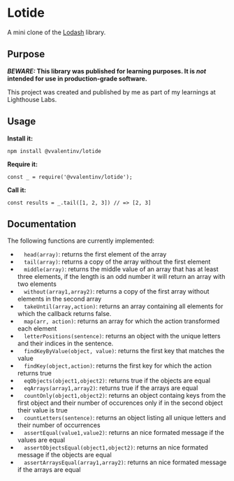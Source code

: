 
# Lotide

A mini clone of the [Lodash](https://lodash.com) library.

## Purpose

**_BEWARE:_ This library was published for learning purposes. It is _not_ intended for use in production-grade software.**

This project was created and published by me as part of my learnings at Lighthouse Labs. 

## Usage

**Install it:**

`npm install @vvalentinv/lotide`

**Require it:**

`const _ = require('@vvalentinv/lotide');`

**Call it:**

`const results = _.tail([1, 2, 3]) // => [2, 3]`

## Documentation

The following functions are currently implemented:

* `  head(array)`: returns the first element of the array
* `  tail(array)`: returns a copy of the array without the first element
* `  middle(array)`: returns the middle value of an array that has at least three elements, if the length is an odd number it will return an array with two elements
* `  without(array1,array2)`: returns a copy of the first array without elements in the second array
* `  takeUntil(array,action)`: returns an array containing all elements for which the callback returns false.
* `  map(arr, action)`: returns an array for which the action transformed each element
* `  letterPositions(sentence)`: returns an object with the unique letters and their indices in the sentence.
* `  findKeyByValue(object, value)`: returns the first key that matches the value
* `  findKey(object,action)`: returns the first key for which the action returns true
* `  eqObjects(object1,object2)`: returns true if the objects are equal
* `  eqArrays(array1,array2)`: returns true if the arrays are equal
* `  countOnly(object1,object2)`: returns an object containg keys from the first object and their number of occurences only if in the second object their value is true
* `  countLetters(sentence)`: returns an object listing all unique letters and their number of occurrences 
* `  assertEqual(value1,value2)`: returns an nice formated message if the values are equal
* `  assertObjectsEqual(object1,object2)`: returns an nice formated message if the objects are equal
* `  assertArraysEqual(array1,array2)`: returns an nice formated message if the arrays are equal
